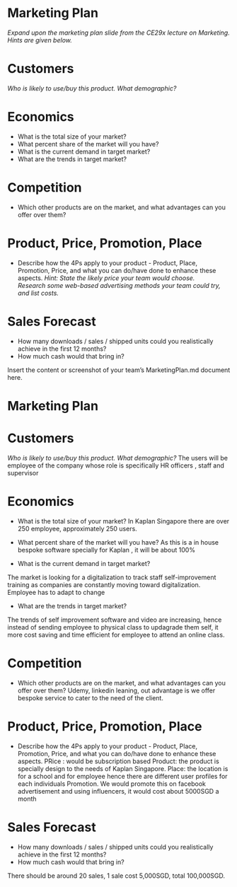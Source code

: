 # Marketing Plan

*Expand upon the marketing plan slide from the CE29x lecture on Marketing.  Hints are given below.*


# Customers

*Who is likely to use/buy this product.  What demographic?*

# Economics
* What is the total size of your market?
* What percent share of the market will you have?
* What is the current demand in target market?
* What are the trends in target market?

# Competition
* Which other products are on the market, and what advantages can you offer over them?


# Product, Price, Promotion, Place
* Describe how the 4Ps apply to your product - Product, Place, Promotion, Price, and what you can do/have done to enhance these aspects.
*Hint: State the likely price your team would choose.*  
*Research some web-based advertising methods your team could try, and list costs.*

# Sales Forecast
* How many downloads / sales / shipped units could you realistically achieve in the first 12 months?  
* How much cash would that bring in?

Insert the content or screenshot of your team’s MarketingPlan.md document here.
# Marketing Plan


 # Customers

 *Who is likely to use/buy this product.  What demographic?*
The users will be employee of the company whose role is specifically
HR officers , staff and supervisor  
# Economics
 * What is the total size of your market?
In Kaplan Singapore there are over 250 employee, approximately 250 users.
 
* What percent share of the market will you have?
As this is a in house bespoke software specially for Kaplan , it will be about 100%
 
* What is the current demand in target market?
 
The market is looking for a digitalization to track staff self-improvement training as companies are constantly moving toward digitalization. Employee has to adapt to change  
* What are the trends in target market?
 
The trends of self improvement software and video are increasing, hence instead of sending employee to physical class to updagrade them self, it more cost saving and time efficient for employee to attend an online class.
# Competition
 * Which other products are on the market, and what advantages can you offer over them?
 Udemy, linkedin leaning, out advantage is we offer bespoke service to cater to the need of the client.

 # Product, Price, Promotion, Place
 * Describe how the 4Ps apply to your product - Product, Place, Promotion, Price, and what you can do/have done to enhance these aspects.
PRice : would be subscription based 
Product: the product is specially design to the needs of Kaplan Singapore.
Place: the location is for a school and for employee hence there are different user profiles for each individuals
Promotion. We would promote this on facebook advertisement and using influencers, it would cost about 5000SGD a month
# Sales Forecast
 * How many downloads / sales / shipped units could you realistically achieve in the first 12 months? 
 * How much cash would that bring in?

There should be around 20 sales, 1 sale cost 5,000SGD, total 100,000SGD.
 

